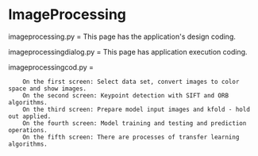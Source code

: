 # ImageProcessing
imageprocessing.py = This page has the application's design coding.

imageprocessingdialog.py = This page has application execution coding.

imageprocessingcod.py = 

		On the first screen: Select data set, convert images to color space and show images.
		On the second screen: Keypoint detection with SIFT and ORB algorithms.
		On the third screen: Prepare model input images and kfold - hold out applied. 
		On the fourth screen: Model training and testing and prediction operations.
		On the fifth screen: There are processes of transfer learning algorithms.
